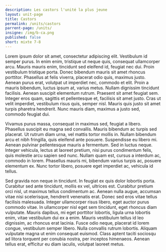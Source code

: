 ```yaml
---
description: Les castors l'unité la plus jeune
layout: unit-page
title: Castors
permalink: /units/castors
parrent-page: /units/
insigne: /img/b-ca.png
published: false
short: mixte 7-8
---
```

Lorem ipsum dolor sit amet, consectetur adipiscing elit. Vestibulum id semper purus. In enim enim, tristique ut neque quis, consequat ullamcorper arcu. Mauris mauris enim, tincidunt sed eleifend id, feugiat nec dui. Proin vestibulum tristique porta. Donec bibendum mauris sit amet rhoncus porttitor. Phasellus at felis viverra, placerat odio quis, maximus justo. Aenean purus erat, volutpat ut imperdiet nec, commodo et elit. Proin a mauris bibendum, luctus ipsum at, varius metus. Nullam dignissim tincidunt facilisis. Aenean suscipit elementum rutrum. Praesent sit amet feugiat sem. Integer eros quam, sagittis et pellentesque et, facilisis sit amet justo. Cras ut velit imperdiet, vestibulum risus quis, semper nisl. Mauris quis justo sit amet turpis pharetra hendrerit. Nunc mauris diam, maximus a justo sed, commodo feugiat dui.

Vivamus purus massa, consequat in maximus sed, feugiat a libero. Phasellus suscipit eu magna sed convallis. Mauris bibendum ac turpis sed placerat. Ut rutrum diam urna, vel mattis tortor mollis in. Nullam bibendum arcu et nibh fringilla, quis eleifend ante posuere. Suspendisse eu libero mi. Aenean pulvinar pellentesque mauris a fermentum. Sed in luctus neque. Integer vehicula, lectus at laoreet pretium, nisi purus condimentum felis, quis molestie arcu sapien sed nunc. Nullam quam est, cursus a interdum ac, commodo in lorem. Phasellus mauris mi, bibendum varius turpis ac, posuere elementum ex. Nunc tortor libero, posuere eget imperdiet ac, vehicula id tellus.

Sed gravida non neque in tincidunt. In feugiat ex quis dolor lobortis porta. Curabitur sed ante tincidunt, mollis ex vel, ultrices est. Curabitur pretium orci nisl, ut maximus tellus condimentum ac. Aenean nulla augue, accumsan vitae nisi scelerisque, hendrerit venenatis erat. Donec sed eros vitae tellus facilisis malesuada. Integer ullamcorper risus libero, eget auctor purus commodo vitae. In ullamcorper nisl eget sem tincidunt, eget rhoncus diam vulputate. Mauris dapibus, mi eget porttitor lobortis, ligula urna lobortis enim, vitae vestibulum dui ex a enim. Mauris vestibulum tellus id leo dignissim, ac rhoncus erat lacinia. Fusce odio neque, placerat id lorem congue, vestibulum semper libero. Nulla convallis rutrum lobortis. Aliquam vulputate magna ut enim consequat euismod. Class aptent taciti sociosqu ad litora torquent per conubia nostra, per inceptos himenaeos. Aenean tellus erat, efficitur eu diam iaculis, volutpat laoreet metus.
